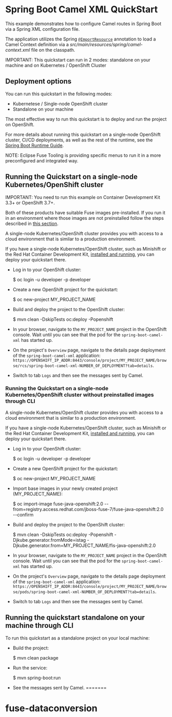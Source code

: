# Spring Boot Camel XML QuickStart

This example demonstrates how to configure Camel routes in Spring Boot via
a Spring XML configuration file.

The application utilizes the Spring [`@ImportResource`](http://docs.spring.io/spring/docs/current/javadoc-api/org/springframework/context/annotation/ImportResource.html) annotation to load a Camel Context definition via a _src/main/resources/spring/camel-context.xml_ file on the classpath.

IMPORTANT: This quickstart can run in 2 modes: standalone on your machine and on Kubernetes / OpenShift Cluster

## Deployment options

You can run this quickstart in the following modes:

* Kubernetese / Single-node OpenShift cluster
* Standalone on your machine

The most effective way to run this quickstart is to deploy and run the project on OpenShift.

For more details about running this quickstart on a single-node OpenShift cluster, CI/CD deployments, as well as the rest of the runtime, see the [Spring Boot Runtime Guide](https://appdev.openshift.io/docs/spring-boot-runtime.html).

NOTE: Eclipse Fuse Tooling is providing specific menus to run it in a more preconfigured and integrated way.

## Running the Quickstart on a single-node Kubernetes/OpenShift cluster

IMPORTANT: You need to run this example on Container Development Kit 3.3+ or OpenShift 3.7+.

Both of these products have suitable Fuse images pre-installed.
If you run it in an environment where those images are not preinstalled follow the steps described in [this section](#single-node-without-preinstalled-images).

A single-node Kubernetes/OpenShift cluster provides you with access to a cloud environment that is similar to a production environment.

If you have a single-node Kubernetes/OpenShift cluster, such as Minishift or the Red Hat Container Development Kit, [installed and running](https://appdev.openshift.io/docs/minishift-installation.html), you can deploy your quickstart there.


* Log in to your OpenShift cluster:

    $ oc login -u developer -p developer

* Create a new OpenShift project for the quickstart:

    $ oc new-project MY_PROJECT_NAME

* Build and deploy the project to the OpenShift cluster:

    $ mvn clean -DskipTests oc:deploy -Popenshift

* In your browser, navigate to the `MY_PROJECT_NAME` project in the OpenShift console.
Wait until you can see that the pod for the `spring-boot-camel-xml` has started up.

* On the project's `Overview` page, navigate to the details page deployment of the `spring-boot-camel-xml` application: `https://OPENSHIFT_IP_ADDR:8443/console/project/MY_PROJECT_NAME/browse/rcs/spring-boot-camel-xml-NUMBER_OF_DEPLOYMENT?tab=details`.

* Switch to tab `Logs` and then see the messages sent by Camel.

<a name="single-node-without-preinstalled-images"></a>

### Running the Quickstart on a single-node Kubernetes/OpenShift cluster without preinstalled images through CLI

A single-node Kubernetes/OpenShift cluster provides you with access to a cloud environment that is similar to a production environment.

If you have a single-node Kubernetes/OpenShift cluster, such as Minishift or the Red Hat Container Development Kit, [installed and running](http://appdev.openshift.io/docs/minishift-installation.html), you can deploy your quickstart there.


* Log in to your OpenShift cluster:

    $ oc login -u developer -p developer

* Create a new OpenShift project for the quickstart:

    $ oc new-project MY_PROJECT_NAME

* Import base images in your newly created project (MY_PROJECT_NAME):

    $ oc import-image fuse-java-openshift:2.0 --from=registry.access.redhat.com/jboss-fuse-7/fuse-java-openshift:2.0 --confirm

* Build and deploy the project to the OpenShift cluster:

    $ mvn clean -DskipTests oc:deploy -Popenshift -Djkube.generator.fromMode=istag -Djkube.generator.from=MY_PROJECT_NAME/fis-java-openshift:2.0

* In your browser, navigate to the `MY_PROJECT_NAME` project in the OpenShift console.
Wait until you can see that the pod for the `spring-boot-camel-xml` has started up.

* On the project's `Overview` page, navigate to the details page deployment of the `spring-boot-camel-xml` application: `https://OPENSHIFT_IP_ADDR:8443/console/project/MY_PROJECT_NAME/browse/pods/spring-boot-camel-xml-NUMBER_OF_DEPLOYMENT?tab=details`.

* Switch to tab `Logs` and then see the messages sent by Camel.

## Running the quickstart standalone on your machine through CLI

To run this quickstart as a standalone project on your local machine:

* Build the project:

    $ mvn clean package
    
* Run the service:

    $ mvn spring-boot:run

* See the messages sent by Camel.
=======
# fuse-dataconversion
